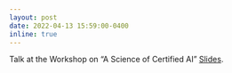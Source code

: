 ```yaml
---
layout: post
date: 2022-04-13 15:59:00-0400
inline: true
---
```


Talk at the Workshop on “A Science of Certified AI” [Slides](files/smu_talk.pdf). 
